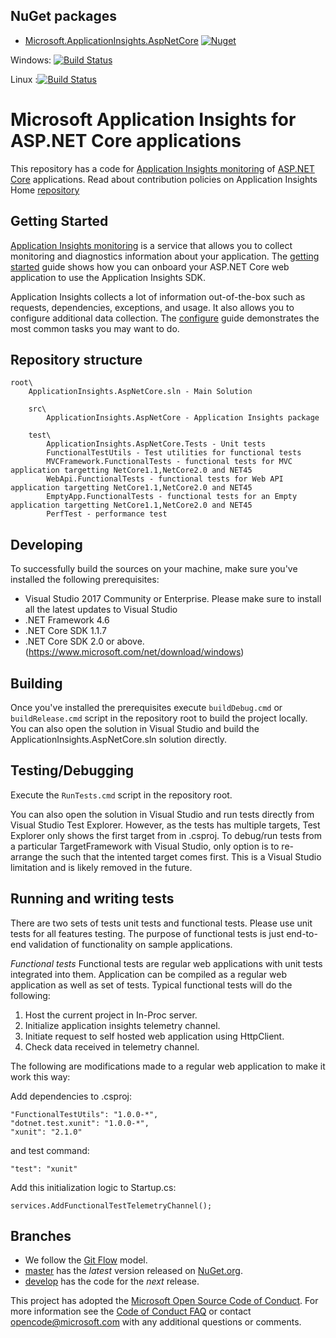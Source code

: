 ## NuGet packages

- [Microsoft.ApplicationInsights.AspNetCore](https://www.nuget.org/packages/Microsoft.ApplicationInsights.AspNetCore/)
[![Nuget](https://img.shields.io/nuget/vpre/Microsoft.ApplicationInsights.AspNetCore.svg)](https://nuget.org/packages/Microsoft.ApplicationInsights.AspNetCore)

Windows: [![Build Status](https://mseng.visualstudio.com/AppInsights/_apis/build/status/ChuckNorris/AI_ASPNETCore_Develop?branchName=develop)](https://mseng.visualstudio.com/AppInsights/_build/latest?definitionId=3717&branchName=develop)

Linux :[![Build Status](https://mseng.visualstudio.com/AppInsights/_apis/build/status/ChuckNorris/AI-AspNetCoreSDK-develop-linux?branchName=develop)](https://mseng.visualstudio.com/AppInsights/_build/latest?definitionId=6273&branchName=develop)


Microsoft Application Insights for ASP.NET Core applications
=============================================================

This repository has a code for [Application Insights monitoring](http://azure.microsoft.com/en-us/services/application-insights/) of [ASP.NET Core](https://github.com/aspnet/home) applications. Read about contribution policies on Application Insights Home [repository](https://github.com/microsoft/ApplicationInsights-home)

Getting Started
---------------

[Application Insights monitoring](http://azure.microsoft.com/en-us/services/application-insights/) is a service that allows you to collect monitoring and diagnostics information about your application. The [getting started](https://github.com/Microsoft/ApplicationInsights-aspnet5/wiki/Getting-Started) guide shows how you can onboard your ASP.NET Core web application to use the Application Insights SDK.

Application Insights collects a lot of information out-of-the-box such as requests, dependencies, exceptions, and usage. It also allows you to configure additional data collection.  The [configure](https://github.com/Microsoft/ApplicationInsights-aspnet5/wiki/Configure) guide demonstrates the most common tasks you may want to do.


Repository structure
--------------------

```
root\
    ApplicationInsights.AspNetCore.sln - Main Solution

    src\
        ApplicationInsights.AspNetCore - Application Insights package

    test\
        ApplicationInsights.AspNetCore.Tests - Unit tests
        FunctionalTestUtils - Test utilities for functional tests
        MVCFramework.FunctionalTests - functional tests for MVC application targetting NetCore1.1,NetCore2.0 and NET45
        WebApi.FunctionalTests - functional tests for Web API application targetting NetCore1.1,NetCore2.0 and NET45
		EmptyApp.FunctionalTests - functional tests for an Empty application targetting NetCore1.1,NetCore2.0 and NET45
        PerfTest - performance test
```

Developing
----------
To successfully build the sources on your machine, make sure you've installed the following prerequisites:
* Visual Studio 2017 Community or Enterprise. Please make sure to install all the latest updates to Visual Studio
* .NET Framework 4.6
* .NET Core SDK 1.1.7
* .NET Core SDK 2.0 or above.(https://www.microsoft.com/net/download/windows)

## Building
Once you've installed the prerequisites execute ```buildDebug.cmd``` or ```buildRelease.cmd``` script in the repository root to build the project locally.
You can also open the solution in Visual Studio and build the ApplicationInsights.AspNetCore.sln solution directly.

## Testing/Debugging
Execute the ```RunTests.cmd``` script in the repository root.

You can also open the solution in Visual Studio and run tests directly from Visual Studio Test Explorer. However, as the tests has multiple targets, Test Explorer only shows the first target
from <TargetFrameworks> in .csproj. To debug/run tests from a particular TargetFramework with Visual Studio, only option is to re-arrange the <TargetFrameworks>
such that the intented target comes first. This is a Visual Studio limitation and is likely removed in the future.


Running and writing tests
-------------------------
There are two sets of tests unit tests and functional tests. Please use unit tests for all features testing. The purpose of functional tests is just end-to-end validation of functionality on sample applications.

*Functional tests*
Functional tests are regular web applications with unit tests integrated into them. Application can be compiled as a regular web application as well as set of tests. Typical functional tests will do the following:

1. Host the current project in In-Proc server.
2. Initialize application insights telemetry channel.
3. Initiate request to self hosted web application using HttpClient.
4. Check data received in telemetry channel.

The following are modifications made to a regular web application to make it work this way:

Add dependencies to .csproj:

```
"FunctionalTestUtils": "1.0.0-*",
"dotnet.test.xunit": "1.0.0-*",
"xunit": "2.1.0"
```

and test command:

```
"test": "xunit"
```

Add this initialization logic to Startup.cs:

```
services.AddFunctionalTestTelemetryChannel();
```


## Branches
- We follow the [Git Flow](http://nvie.com/posts/a-successful-git-branching-model) model.
- [master](https://github.com/Microsoft/ApplicationInsights-aspnetcore/tree/master) has the _latest_ version released on [NuGet.org](https://www.nuget.org/packages/Microsoft.ApplicationInsights.AspNetCore).
- [develop](https://github.com/Microsoft/ApplicationInsights-aspnetcore/tree/develop) has the code for the _next_ release.

This project has adopted the [Microsoft Open Source Code of Conduct](https://opensource.microsoft.com/codeofconduct/). For more information see the [Code of Conduct FAQ](https://opensource.microsoft.com/codeofconduct/faq/) or contact [opencode@microsoft.com](mailto:opencode@microsoft.com) with any additional questions or comments.
